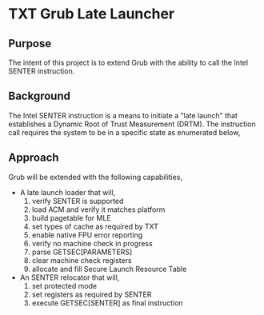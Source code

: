 TXT Grub Late Launcher
======================

## Purpose

The intent of this project is to extend Grub with the ability to call the Intel
SENTER instruction.

## Background

The Intel SENTER instruction is a means to initiate a "late launch" that
establishes a Dynamic Root of Trust Measurement (DRTM). The instruction call
requires the system to be in a specific state as enumerated below,

## Approach

Grub will be extended with the following capabilities,

* A late launch loader that will,
    1. verify SENTER is supported
    2. load ACM and verify it matches platform
    3. build pagetable for MLE
    4. set types of cache as required by TXT
    5. enable native FPU error reporting
    6. verify no machine check in progress
    7. parse GETSEC[PARAMETERS]
    8. clear machine check registers
    9. allocate and fill Secure Launch Resource Table
* An SENTER relocator that will,
    1. set protected mode
    2. set registers as required by SENTER
    3. execute GETSEC[SENTER] as final instruction
